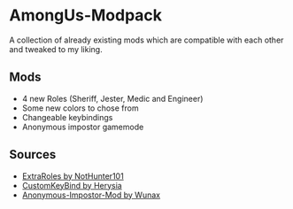 # AmongUs-Modpack
A collection of already existing mods which are compatible with each other and tweaked to my liking.

## Mods
- 4 new Roles (Sheriff, Jester, Medic and Engineer)
- Some new colors to chose from
- Changeable keybindings
- Anonymous impostor gamemode

## Sources
- [ExtraRoles by NotHunter101](https://github.com/NotHunter101/ExtraRolesAmongUs)
- [CustomKeyBind by Herysia](https://github.com/Herysia/CustomKeyBinds)
- [Anonymous-Impostor-Mod by Wunax](https://github.com/Wunax/Among-Us-Anonymous-Impostors-Mod)
